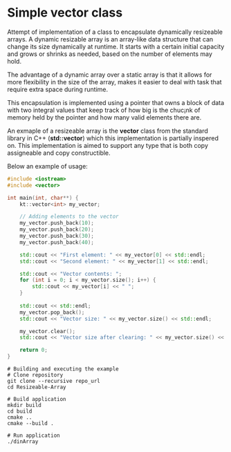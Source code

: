 # Simple vector class
Attempt of implementation of a class to encapsulate dynamically resizeable arrays.
A dynamic resizable array is an array-like data structure that can change its size 
dynamically at runtime. It starts with a certain initial capacity and grows or 
shrinks as needed, based on the number of elements may hold.

The advantage of a dynamic array over a static array is that it allows for more 
flexibility in the size of the array, makes it easier to deal with task that require 
extra space during runtime.

This encapsulation is implemented using a pointer that owns a block of data with two integral 
values that keep track of how big is the chuc¡nk of memory held by the pointer and how
many valid elements there are.

An exmaple of a resizeable array is the **vector** class from the standard library in C++
(**std::vector<T>**) which this implementation is partially inspered on. This implementation
is aimed to support any type that is both copy assigneable and copy constructible.

Below an example of usage:

```cc
#include <iostream>
#include <vector>

int main(int, char**) {
    kt::vector<int> my_vector;

    // Adding elements to the vector
    my_vector.push_back(10);
    my_vector.push_back(20);
    my_vector.push_back(30);
    my_vector.push_back(40);

    std::cout << "First element: " << my_vector[0] << std::endl;
    std::cout << "Second element: " << my_vector[1] << std::endl;

    std::cout << "Vector contents: ";
    for (int i = 0; i < my_vector.size(); i++) {
        std::cout << my_vector[i] << " ";
    }
    
    std::cout << std::endl;
    my_vector.pop_back();
    std::cout << "Vector size: " << my_vector.size() << std::endl;

    my_vector.clear();
    std::cout << "Vector size after clearing: " << my_vector.size() << std::endl;

    return 0;
}
```
```shell
# Building and executing the example
# Clone repository
git clone --recursive repo_url
cd Resizeable-Array

# Build application
mkdir build
cd build
cmake ..
cmake --build .

# Run application
./dinArray
```
